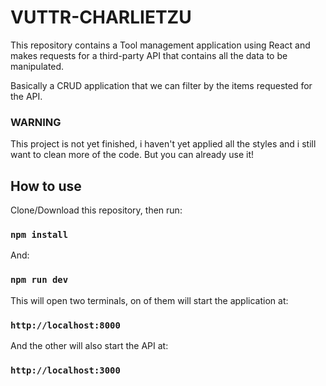 # VUTTR-CHARLIETZU

This repository contains a Tool management application using React and makes requests for a third-party API that contains all the data to be manipulated. <br />

Basically a CRUD application that we can filter by the items requested for the API. <br />

### WARNING

This project is not yet finished, i haven't yet applied all the styles and i still want to clean more of the code. But you can already use it!

## How to use

Clone/Download this repository, then run:

### `npm install`

And:

### `npm run dev`

This will open two terminals, on of them will start the application at:

### `http://localhost:8000`

And the other will also start the API at:

### `http://localhost:3000`
